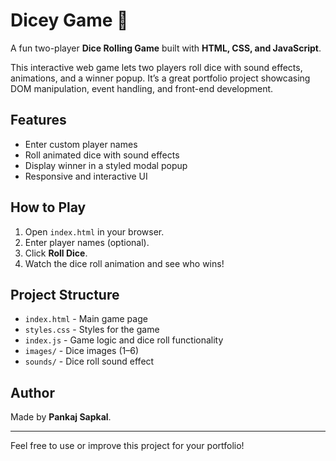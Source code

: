 # Dicey Game 🎲

A fun two-player **Dice Rolling Game** built with **HTML, CSS, and JavaScript**.

This interactive web game lets two players roll dice with sound effects, animations, and a winner popup. 
It’s a great portfolio project showcasing DOM manipulation, event handling, and front-end development.

## Features
- Enter custom player names
- Roll animated dice with sound effects
- Display winner in a styled modal popup
- Responsive and interactive UI

## How to Play
1. Open `index.html` in your browser.
2. Enter player names (optional).
3. Click **Roll Dice**.
4. Watch the dice roll animation and see who wins!

## Project Structure
- `index.html` - Main game page
- `styles.css` - Styles for the game
- `index.js` - Game logic and dice roll functionality
- `images/` - Dice images (1–6)
- `sounds/` - Dice roll sound effect

## Author
Made by **Pankaj Sapkal**.

---
Feel free to use or improve this project for your portfolio!
